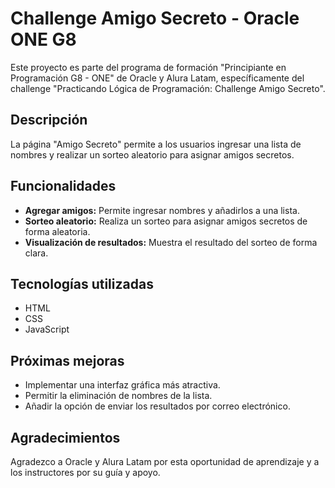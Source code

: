 # Challenge Amigo Secreto - Oracle ONE G8

Este proyecto es parte del programa de formación "Principiante en Programación G8 - ONE" de Oracle y Alura Latam, específicamente del challenge "Practicando Lógica de Programación: Challenge Amigo Secreto".

## Descripción

La página "Amigo Secreto" permite a los usuarios ingresar una lista de nombres y realizar un sorteo aleatorio para asignar amigos secretos.

## Funcionalidades

* **Agregar amigos:** Permite ingresar nombres y añadirlos a una lista.
* **Sorteo aleatorio:** Realiza un sorteo para asignar amigos secretos de forma aleatoria.
* **Visualización de resultados:** Muestra el resultado del sorteo de forma clara.

## Tecnologías utilizadas

* HTML
* CSS
* JavaScript

## Próximas mejoras

* Implementar una interfaz gráfica más atractiva.
* Permitir la eliminación de nombres de la lista.
* Añadir la opción de enviar los resultados por correo electrónico.

## Agradecimientos

Agradezco a Oracle y Alura Latam por esta oportunidad de aprendizaje y a los instructores por su guía y apoyo.